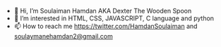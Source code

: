 - 👋 Hi, I’m Soulaiman Hamdan AKA Dexter The Wooden Spoon
- 👀 I’m interested in HTML, CSS, JAVASCRIPT, C language and python
- 📫 How to reach me https://twitter.com/HamdanSoulaiman and soulaymanehamdan2@gmail.com
<!--🌱 I’m currently learning JAVASCRIPT -->
<!--- - 💞️ I’m looking to collaborate on ... (this should be in the 4th line)--->
<!---
Dexter88xD/Dexter88xD is a ✨ special ✨ repository because its `README.md` (this file) appears on your GitHub profile.
You can click the Preview link to take a look at your changes.
--->
